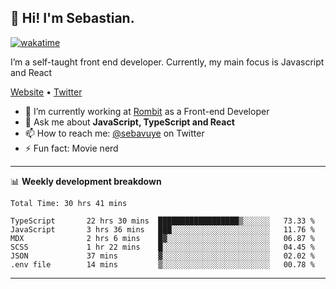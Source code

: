 ## 👋 Hi! I'm Sebastian.

[![wakatime](https://wakatime.com/badge/user/df0036c6-328a-4a39-be9b-e49417ed22a1.svg)](https://wakatime.com/@df0036c6-328a-4a39-be9b-e49417ed22a1)

I’m a self-taught front end developer. Currently, my main focus is Javascript and React

[Website](https://sebastianvuye.be) • [Twitter](https://twitter.com/sebavuye)

- 🔭 I’m currently working at [Rombit](https://rombit.com/) as a Front-end Developer
- 💬 Ask me about **JavaScript, TypeScript and React**
- 📫 How to reach me: [@sebavuye](https://twitter.com/sebavuye) on Twitter
- ⚡ Fun fact: Movie nerd

-------

📊 **Weekly development breakdown**

<!--START_SECTION:waka-->

```text
Total Time: 30 hrs 41 mins

TypeScript       22 hrs 30 mins  ██████████████████▒░░░░░░   73.33 %
JavaScript       3 hrs 36 mins   ███░░░░░░░░░░░░░░░░░░░░░░   11.76 %
MDX              2 hrs 6 mins    █▓░░░░░░░░░░░░░░░░░░░░░░░   06.87 %
SCSS             1 hr 22 mins    █░░░░░░░░░░░░░░░░░░░░░░░░   04.45 %
JSON             37 mins         ▓░░░░░░░░░░░░░░░░░░░░░░░░   02.02 %
.env file        14 mins         ▒░░░░░░░░░░░░░░░░░░░░░░░░   00.78 %
```

<!--END_SECTION:waka-->
-------
